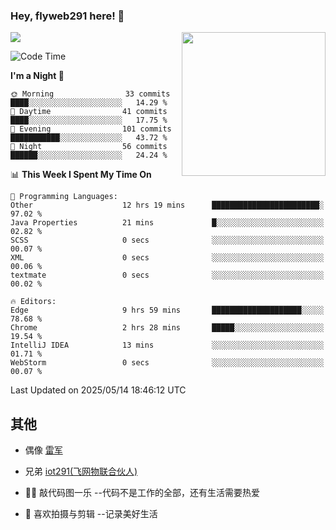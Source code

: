 ### Hey, flyweb291 here! 👋

![](https://metrics.lecoq.io/cherry291?template=classic&config.timezone=Asia%2FShanghai)
<img align='right' src="https://media.giphy.com/media/M9gbBd9nbDrOTu1Mqx/giphy.gif" width="230">
<!-- ![](https://github-readme-stats-ouuan.vercel.app/api?username=flyweb291&theme=dark&show_icons=true) -->

<!--START_SECTION:waka-->
![Code Time](http://img.shields.io/badge/Code%20Time-1%2C191%20hrs%2024%20mins-blue)

**I'm a Night 🦉** 

```text
🌞 Morning                33 commits          ████░░░░░░░░░░░░░░░░░░░░░   14.29 % 
🌆 Daytime                41 commits          ████░░░░░░░░░░░░░░░░░░░░░   17.75 % 
🌃 Evening                101 commits         ███████████░░░░░░░░░░░░░░   43.72 % 
🌙 Night                  56 commits          ██████░░░░░░░░░░░░░░░░░░░   24.24 % 
```


📊 **This Week I Spent My Time On** 

```text
💬 Programming Languages: 
Other                    12 hrs 19 mins      ████████████████████████░   97.02 % 
Java Properties          21 mins             █░░░░░░░░░░░░░░░░░░░░░░░░   02.82 % 
SCSS                     0 secs              ░░░░░░░░░░░░░░░░░░░░░░░░░   00.07 % 
XML                      0 secs              ░░░░░░░░░░░░░░░░░░░░░░░░░   00.06 % 
textmate                 0 secs              ░░░░░░░░░░░░░░░░░░░░░░░░░   00.02 % 

🔥 Editors: 
Edge                     9 hrs 59 mins       ████████████████████░░░░░   78.68 % 
Chrome                   2 hrs 28 mins       █████░░░░░░░░░░░░░░░░░░░░   19.54 % 
IntelliJ IDEA            13 mins             ░░░░░░░░░░░░░░░░░░░░░░░░░   01.71 % 
WebStorm                 0 secs              ░░░░░░░░░░░░░░░░░░░░░░░░░   00.07 % 
```


 Last Updated on 2025/05/14 18:46:12 UTC
<!--END_SECTION:waka-->

<!--
**flyweb291/数字游牧人** is a ✨ _special_ ✨ repository because its `README.md` (this file) appears on your GitHub profile.

Here are some ideas to get you started:

- 🔭 I’m currently working on ...
- 🌱 I’m currently learning ...
- 👯 I’m looking to collaborate on ...
- 🤔 I’m looking for help with ...
- 💬 Ask me about ...
- 📫 How to reach me: ...
- 😄 Pronouns: ...
- ⚡ Fun fact: ...
-->

 ## 其他
 
- 偶像 [雷军](https://weibo.com/u/1749127163)
- 兄弟 [iot291(飞网物联合伙人)](https://github.com/iot291)

- 👨‍💻 敲代码图一乐    --代码不是工作的全部，还有生活需要热爱
- 🎥 喜欢拍摄与剪辑  --记录美好生活
